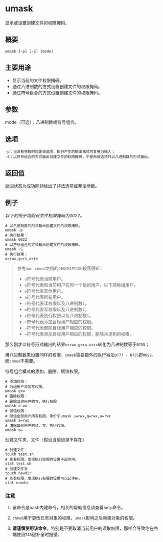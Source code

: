 umask
===

显示或设置创建文件的权限掩码。

## 概要

```shell
umask [-p] [-S] [mode]
```

## 主要用途

- 显示当前的文件权限掩码。
- 通过八进制数的方式设置创建文件的权限掩码。
- 通过符号组合的方式设置创建文件的权限掩码。

## 参数

mode（可选）：八进制数或符号组合。

## 选项 

```shell
-p：当没有参数时指定该选项，执行产生的输出格式可复用为输入；
-S：以符号组合的方式输出创建文件的权限掩码，不使用该选项时以八进制数的形式输出。
```

## 返回值

返回状态为成功除非给出了非法选项或非法参数。

## 例子

*以下的例子均假设文件权限掩码为0022。*

```shell
# 以八进制数的形式输出创建文件的权限掩码。
umask -p
# 执行结果：
umask 0022
# 以符号组合的方式输出创建文件的权限掩码。
umask -S
# 执行结果：
u=rwx,g=rx,o=rx
```

> 参考`man chmod`文档的`DESCRIPTION`段落得知：
> - `u`符号代表当前用户。
> - `g`符号代表和当前用户在同一个组的用户，以下简称组用户。
> - `o`符号代表其他用户。
> - `a`符号代表所有用户。
> - `r`符号代表读权限以及八进制数`4`。
> - `w`符号代表写权限以及八进制数`2`。
> - `x`符号代表执行权限以及八进制数`1`。
> - `+`符号代表添加目标用户相应的权限。
> - `-`符号代表删除目标用户相应的权限。
> - `=`符号代表添加目标用户相应的权限，删除未提到的权限。

那么刚才以符号形式输出的结果`u=rwx,g=rx,o=rx`转化为八进制数等于`0755`；

用八进制数来设置同样的权限，`umask`需要额外的执行减法`0777 - 0755`即`0022`，而`chmod`不需要。

符号组合模式的添加、删除、赋值权限。

```shell
# 添加权限：
# 为组用户添加写权限。
umask g+w
# 删除权限：
# 删除其他用户的写、执行权限
umask o-wx
# 赋值权限：
# 赋值全部用户所有权限，等价于umask u=rwx,g=rwx,o=rwx
umask a=rwx
# 清除其他用户的读、写、执行权限。
umask o=
```

创建文件夹、文件（假设当前目录不存在）

```shell
# 创建文件
touch test.sh
# 查看权限，发现执行权限的设置不起作用。
stat test.sh
# 创建文件夹
touch newdir
# 查看权限，发现执行权限的设置可以起作用。
stat newdir
```

### 注意

1. 该命令是bash内建命令，相关的帮助信息请查看`help`命令。

2. `chmod`用于更改已有对象的权限，`umask`影响之后新建对象的权限。

3. **请谨慎使用该命令**，特别是不要取消当前用户的读取权限，那样会导致你在终端使用`TAB`键补全时报错。



